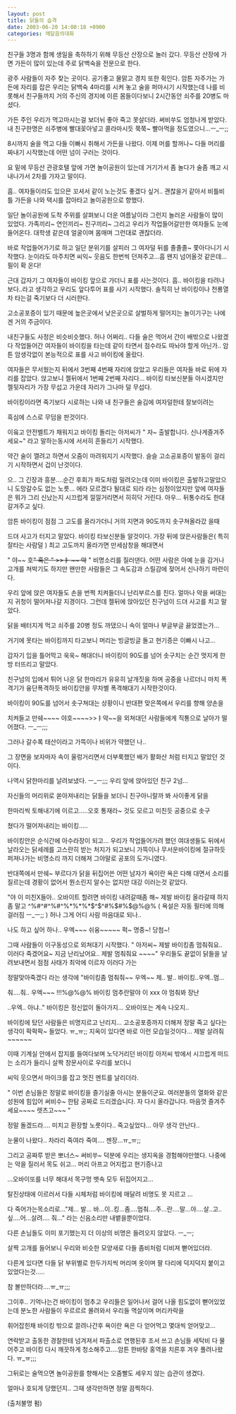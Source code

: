 ```yaml
---
layout: post
title: 닭들의 습격
date: 2003-06-20 14:00:18 +0900
categories: 깨달음의대화
---
```

친구들 3명과 함께 생일을 축하하기 위해 무등산 산장으로 놀러 갔다. 무등산 산장에 가면 가든이 많이 있는데 주로 닭백숙을 전문으로 한다.
  

  
광주 사람들이 자주 찾는 곳이다. 공기좋고 물맑고 경치 또한 쥑인다. 암튼 자주가는 가든에 자리를 잡은 우리는 닭백숙 4마리를 시켜 놓고 술을 퍼마시기 시작했는데 나를 비롯해서 친구들까지 거의 주신의 경지에 이른 몸들이다보니 2시간동안 쇠주를 20병도 마셨다.
  

  
가든 주인 우리가 먹고마시는걸 보더뉘 좋아 죽고 못살더라. 써비쑤도 엄청나게 받았다. 내 친구한명은 쇠주병에 빨대꽂아넣고 콜라마시듯 쭉쭉~ 빨아먹을 정도였으니...ㅡ_ㅡ;;
  

  

  
8시까지 술을 먹고 다들 이빠시 취해서 가든을 나왔다. 이제 머를 할꺼나~ 다들 머리를 짜내기 시작했는데 어떤 넘이 구러는 것이다.
  

  
요 밑에 무등산 관광호텔 앞에 가면 놀이공원이 있는데 거기가서 좀 놀다가 술좀 깨고 시내나가서 2차를 가자고 말이다.
  

  
흠.. 여자들이라도 있으믄 꼬셔서 같이 노는것도 좋겠다 싶거.. 괜찮을거 같아서 비틀비틀 가든을 나와 택시를 잡아타고 놀이공원으로 향했다.
  

  
일단 놀이공원에 도착 주위를 살펴보니 더운 여름날이라 그런지 놀러온 사람들이 많이 있었다. 가족끼리~ 연인끼리~ 친구끼리~ 그리고 우리가 작업들어갈만한 여자들도 눈에 들어온다. 대학생 같은데 얼굴이며 몸매며 그런대로 괜찮더라.
  

  
바로 작업들어가기로 하고 일단 분위기를 살피러 그 여자덜 뒤를 졸졸졸~ 쫓아다니기 시작했다. 눈이라도 마주치면 씨익~ 웃음도 한번씩 던져주고...흠 왠지 넘어올것 같은데... 필이 확 온다!
  

  

  
근대 갑자기 그 여자들이 바이킹 앞으로 가더니 표를 사는것이다. 흠.. 바이킹을 타려나보다..라고 생각하고 우리도 앞다투어 표를 사기 시작했다. 솔직히 난 바이킹이나 천룡열차 타는걸 죽기보다 더 시러한다.
  

  
고소공포증이 있기 때문에 높은곳에서 낮은곳으로 살벌하게 떨어지는 놀이기구는 나에겐 거의 주금이다.
  

  
내친구들도 사정은 비슷비슷했다. 허나 어쩌리.. 다들 술은 먹어서 간이 배밖으로 나왔겠다 작업들어간 여자들이 바이킹을 타는데 같이 타면서 점수라도 따놔야 할게 아닌가.. 암튼 암생각없이 본능적으로 표를 사고 바이킹에 올랐다.
  

  

  
여자들은 무서웠는지 뒤에서 3번째 4번째 자리에 앉았고 우리들은 여자들 바로 뒤에 자리를 잡았다. 앉고보니 젤뒤에서 1번째 2번째 자리다... 바이킹 타보신분들 아시겠지만 젤뒷자리가 가장 무섭고 가운데 자리가 그나마 덜 무섭다.
  

  
바이킹이라면 죽기보다 시로하는 나와 내 친구들은 술김에 여자덜한테 잘보이려는
  
흑심에 스스로 무덤을 판것이다.
  

  
이읔고 안전벨트가 채워지고 바이킹 돌리는 아저씨가 " 자~ 출발합니다. 신나게즐겨주세요~" 라고 말하는동시에 서서히 흔들리기 시작했다.
  

  
약간 술이 깰려고 하면서 오줌이 마려워지기 시작했다. 슬슬 고소공포증이 발동이 걸리기 시작하면서 겁이 난것이다.
  

  
으.. 그 긴장과 흥분....순간 후회가 파도처럼 밀려오는데 이미 바이킹은 출발하고말았으니 도망갈수도 없는 노릇... 에라 모르겠다 될대로 되라 라는 심정이었지만 앞에 여자들은 뭐가 그리 신났는지 시끄럽게 낄낄거리면서 히히닥 거린다. 아우... 뒤통수라도 한대 갈겨주고 싶다.
  

  
암튼 바이킹이 점점 그 고도를 올라가더니 거의 지면과 90도까지 솟구쳐올라갔 을때
  
드뎌 사고가 터지고 말았다. 바이킹 타보신분들 알것이다. 가장 뒤에 앉은사람들은( 특히 잘타는 사람덜 ) 최고 고도까지 올라가면 만세삼창을 해대면서
  

  
" 야~~ 호~~" 혹은 " >>ㅑ ~~ 악~~ " 비명소리를 질러댄다. 어떤 사람은 아예 눈을 감거나 고개를 쳐박기도 하지만 왠만한 사람들은 그 속도감과 스릴감에 젖어서 신나하기 마련이다.
  

  
우리 앞에 앉은 여자들도 손을 번쩍 치켜들더니 난리부르스를 친다. 얼마나 악을 써대는지 귀청이 떨어져나갈 지경이다. 그런데 젤뒤에 앉아있던 친구넘이 드뎌 사고를 치고 말았다.
  

  
닭을 배터지게 먹고 쇠주를 20병 정도 까댔으니 속이 얼마나 부글부글 끓었겠는가...
  
거기에 못타는 바이킹까지 타고보니 머리는 빙글빙글 돌고 현기증은 이빠시 나고...
  

  
갑자기 입을 틀어막고 욱욱~ 해대더니 바이킹이 90도를 넘어 솟구치는 순간 멋지게 한방 터뜨리고 말았다.
  

  
친구넘의 입에서 튀어 나온 닭 한마리가 유유히 날개짓을 하며 공중을 나르더니 마치 폭격기가 융단폭격하듯 바이킹안을 무차별 폭격해대기 시작한것이다.
  

  
바이킹이 90도를 넘어서 솟구쳐대는 상황이니 반대편 맞은쪽에서 우리를 향해 양손을
  
치켜들고 만쉐~~~~ 야호~~~~>>ㅑ악~~을 외쳐대던 사람들에게 직통으로 날아가 떨어졌다. ㅡ_ㅡ;;;
  

  
그러나 갈수록 태산이라고 가뜩이나 비위가 약했던 나..
  

  
그 장면을 보자마자 속이 울렁거리면서 더부룩했던 배가 활화산 처럼 터지고 말았던 것이다.
  

  
나역시 닭한마리를 날려보냈다. ㅡ_ㅡ;;; 우리 앞에 앉아있던 친구 2넘...
  

  
자신들의 머리위로 쏟아져내리는 닭들을 보더니 친구아니랄까 봐 사이좋게 닭을
  

  
한마리씩 토해내기에 이르고.....오호 통재라~ 것도 모르고 미친듯 공중으로 솟구
  
쳤다가 떨어져내리는 바이킹.....
  

  
바이킹안은 순식간에 아수라장이 되고... 우리가 작업들어가려 했던 여대생들도 뒤에서 날라오는 닭세례를 고스란히 받는 처지가 되고보니 가뜩이나 무서운바이킹에 절규하듯 퍼져나가는 비명소리 까지 더해져 그야말로 공포의 도가니였다.
  

  
반대쪽에서 만쉐~ 부르다가 닭을 뒤집어쓴 어떤 남자가 욕이란 욕은 다해 대면서 소리를 질르는데 경황이 없어서 뭔소린지 알수는 없지만 대강 이러는것 같았다.
  

  
"야 이 미친X들아.. 오바이트 할려면 바이킹 내려갈때좀 해~ 제발 바이킹 올라갈때 하지좀 말고 ^%#^#^%#^%\*%\*%*$^$^#%$#%$@%@% ( 욕설은 자동 필터에 의해 걸러짐 ㅡ_ㅡ;; ) 허나 그게 어디 사람 마음대로 되나..
  

  
나도 하고 싶어 하나.. 우엑~~~ 쉬융~~~~~ 퍽~ 명중~! 당첨~!
  

  
그때 사람들이 이구동성으로 외쳐대기 시작했다. " 아저씨~ 제발 바이킹좀 멈춰줘요.. 이러다 죽겠어요~ 지금 난리났어요.. 제발 멈춰줘요 ~~~~" 우리들도 끝없이 닭들을 날려보내면서 점점 사태가 최악에 이르자 이러다 가는
  

  
정말맞아죽겠다 라는 생각에 "바이킹좀 멈춰줘~~ 우엑~~ 제.. 발.. 바이킹..우엑..멈...
  

  
춰....줘.. 우엑~~~ !$!$!%@%@% 바이킹 멈추란말야 이 xxx 야 멈춰봐 장난
  

  
..우엑.. 아냐.." 바이킹은 정신없이 돌아가지... 오바이또는 계속 나오지..
  

  
바이킹에 탔던 사람들은 비명지르고 난리지... 고소공포증까지 더해져 정말 죽고 싶다는 생각이 팍팍팍~ 들었다. ㅠ_ㅠ;; 지옥이 있다면 바로 이런 모습일것이다... 제발 살려줘~~~~~~
  

  
이때 기계실 안에서 잡지를 들여다보며 노닥거리던 바이킹 아저씨 밖에서 시끄럽게 떠드는 소리가 들리니 살짝 창문사이로 우리를 보더니
  

  
씨익 웃으면서 마이크를 잡고 멋진 멘트를 날리더라.
  

  
" 이번 손님들은 정말로 바이킹을 즐기실줄 아시는 분들이군요. 여러분들의 열화와 같은 성원에 힘입어 써비수~ 한탐 공짜로 드리겠습니다. 자 다시 올라갑니다. 마음껏 즐겨주세요~~~~ 렛츠고~~~ "
  

  
정말 돌겠드라.... 미치고 환장할 노릇이다.. 죽고싶었다... 아무 생각 안난다..
  
눈물이 나왔다.. 차라리 죽여라 죽여.... 젠장...ㅠ_ㅠ;;
  

  
그리고 공짜루 받은 뽀너스~ 써비쑤~ 덕분에 우리는 생지옥을 경험해야만했다. 나중에는 악을 질러서 목도 쉬고... 머리 아프고 어지럽고 현기증나고
  

  
...오바이또를 너무 해대서 목구멍 뱃속 모두 뒤집어지고...
  

  
탈진상태에 이르러서 다들 시체처럼 바이킹에 매달려 비명도 못 지르고 ...
  

  
다 죽어가는목소리로..."제... 발... 바...이..킹...좀....멈춰....주...란....말...야....살..고..싶....어...살려.... 줘..." 라는 신음소리만 내뱉을뿐이었다.
  

  
다른 손님들도 이미 포기했는지 더 이상의 비명은 들려오지 않았다. ㅡ_ㅡ;
  

  
살짝 고개를 들어보니 우리와 비슷한 모양새로 다들 좀비처럼 디비져 뻗어있더라.
  

  
다른게 있다면 다들 닭 부위별로 한두가지씩 머리며 옷이며 팔 다리에 덕지덕지 붙이고 있었다는것.....
  

  
참 볼만하더라....ㅠ_ㅠ;;;
  

  
그이후.. 기억나는건 바이킹이 멈추고 우리들은 일어나서 걸어 나올 힘도없이 뻗어있었는데 분노한 사람들이 우르르르 몰려와서 우리들 멱살이며 머리카락을
  

  
휘어잡힌채 바이킹 밖으로 끌려나간후 욕이란 욕은 다 얻어먹고 몇대씩 얻어맞고...
  

  
연락받고 출동한 경찰한테 넘겨져서 파출소로 연행된후 조서 쓰고 손님들 세탁비 다 물어주고 바이킹 다시 깨끗하게 청소해주고....암튼 한바탕 홍역을 치른후 겨우 풀려나왔다. ㅠ_ㅠ;;;
  

  

  
그뒤로는 술먹으면 놀이공원를 향해서는 오줌빨도 세우지 않는 습관이 생겼다.
  

  
얼마나 호되게 당했던지.. 그때 생각만하면 정말 끔찍하다.
  

  
(출처불명 펌)